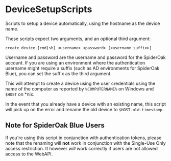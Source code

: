 DeviceSetupScripts
==================

Scripts to setup a device automatically, using the hostname as the device name.

These scripts expect two arguments, and an optional third argument:

    create_device.[cmd|sh] <username> <password> [<username suffix>]

Username and password are the username and password for the SpiderOak
account. If you are using an environment where the authentication
username might require a suffix (such as AD environments for SpiderOak
Blue), you can set the suffix as the third argument.

This will attempt to create a device using the user credentials using the name of the computer as reported by `%COMPUTERNAME%` on Windows and `$HOST` on *nix.

In the event that you already have a device with an existing name, this script will pick up on the error and rename the old device to `$HOST-old-timestamp`.

Note for SpiderOak Blue Users
-----------------------------

If you're using this script in conjunction with authentication tokens, please note that the renaming will **not** work in conjunction with the Single-Use Only access restriction. It however *will* work correctly if users are not allowed access to the WebAPI.